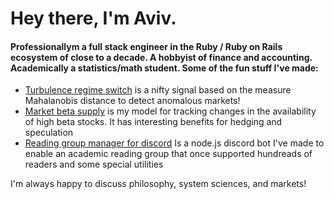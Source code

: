 # Hey there, I'm Aviv.

#### Professionallym a full stack engineer in the Ruby / Ruby on Rails ecosystem of close to a decade. A hobbyist of finance and accounting. Academically a statistics/math student. Some of the fun stuff I've made:
- [Turbulence regime switch](https://github.com/pugsiman/turbulence-regime-switch) is a nifty signal based on the measure Mahalanobis distance to detect anomalous markets!
- [Market beta supply](https://github.com/pugsiman/market-beta-supply) is my model for tracking changes in the availability of high beta stocks. It has interesting benefits for hedging and speculation
- [Reading group manager for discord](https://github.com/pugsiman/reading-group-manager) Is a node.js discord bot I've made to enable an academic reading group that once supported hundreads of readers and some special utilities

I'm always happy to discuss philosophy, system sciences, and markets!
